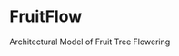 # FruitFlow

[//]: # ({# pkglts, doc)


[//]: # (#})

Architectural Model of Fruit Tree Flowering 


